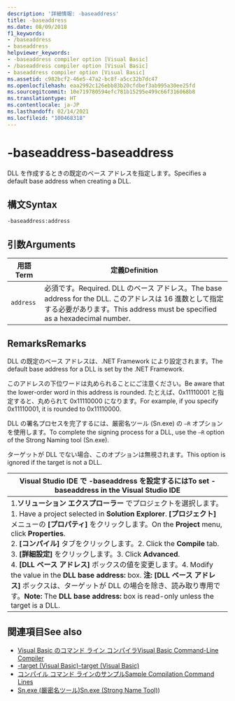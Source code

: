 ```yaml
---
description: '詳細情報: -baseaddress'
title: -baseaddress
ms.date: 08/09/2018
f1_keywords:
- /baseaddress
- baseaddress
helpviewer_keywords:
- -baseaddress compiler option [Visual Basic]
- /baseaddress compiler option [Visual Basic]
- baseaddress compiler option [Visual Basic]
ms.assetid: c982bcf2-46e5-47a2-bc8f-a5cc32b7dc47
ms.openlocfilehash: eaa2992c126ebb83b20cfdbef3ab995a30ee25fd
ms.sourcegitcommit: 10e719780594efc781b15295e499c66f316068b8
ms.translationtype: HT
ms.contentlocale: ja-JP
ms.lasthandoff: 02/14/2021
ms.locfileid: "100468318"
---
```

# <a name="-baseaddress"></a><span data-ttu-id="a52e2-103">-baseaddress</span><span class="sxs-lookup"><span data-stu-id="a52e2-103">-baseaddress</span></span>

<span data-ttu-id="a52e2-104">DLL を作成するときの既定のベース アドレスを指定します。</span><span class="sxs-lookup"><span data-stu-id="a52e2-104">Specifies a default base address when creating a DLL.</span></span>  
  
## <a name="syntax"></a><span data-ttu-id="a52e2-105">構文</span><span class="sxs-lookup"><span data-stu-id="a52e2-105">Syntax</span></span>  
  
```console  
-baseaddress:address  
```  
  
## <a name="arguments"></a><span data-ttu-id="a52e2-106">引数</span><span class="sxs-lookup"><span data-stu-id="a52e2-106">Arguments</span></span>  
  
|<span data-ttu-id="a52e2-107">用語</span><span class="sxs-lookup"><span data-stu-id="a52e2-107">Term</span></span>|<span data-ttu-id="a52e2-108">定義</span><span class="sxs-lookup"><span data-stu-id="a52e2-108">Definition</span></span>|  
|---|---|  
|`address`|<span data-ttu-id="a52e2-109">必須です。</span><span class="sxs-lookup"><span data-stu-id="a52e2-109">Required.</span></span> <span data-ttu-id="a52e2-110">DLL のベース アドレス。</span><span class="sxs-lookup"><span data-stu-id="a52e2-110">The base address for the DLL.</span></span> <span data-ttu-id="a52e2-111">このアドレスは 16 進数として指定する必要があります。</span><span class="sxs-lookup"><span data-stu-id="a52e2-111">This address must be specified as a hexadecimal number.</span></span>|  
  
## <a name="remarks"></a><span data-ttu-id="a52e2-112">Remarks</span><span class="sxs-lookup"><span data-stu-id="a52e2-112">Remarks</span></span>  

 <span data-ttu-id="a52e2-113">DLL の既定のベース アドレスは、.NET Framework により設定されます。</span><span class="sxs-lookup"><span data-stu-id="a52e2-113">The default base address for a DLL is set by the .NET Framework.</span></span>  
  
 <span data-ttu-id="a52e2-114">このアドレスの下位ワードは丸められることにご注意ください。</span><span class="sxs-lookup"><span data-stu-id="a52e2-114">Be aware that the lower-order word in this address is rounded.</span></span> <span data-ttu-id="a52e2-115">たとえば、0x11110001 と指定すると、丸められて 0x11110000 になります。</span><span class="sxs-lookup"><span data-stu-id="a52e2-115">For example, if you specify 0x11110001, it is rounded to 0x11110000.</span></span>  
  
 <span data-ttu-id="a52e2-116">DLL の署名プロセスを完了するには、厳密名ツール (Sn.exe) の `–R` オプションを使用します。</span><span class="sxs-lookup"><span data-stu-id="a52e2-116">To complete the signing process for a DLL, use the `–R` option of the Strong Naming tool (Sn.exe).</span></span>  
  
 <span data-ttu-id="a52e2-117">ターゲットが DLL でない場合、このオプションは無視されます。</span><span class="sxs-lookup"><span data-stu-id="a52e2-117">This option is ignored if the target is not a DLL.</span></span>  
  
|<span data-ttu-id="a52e2-118">Visual Studio IDE で -baseaddress を設定するには</span><span class="sxs-lookup"><span data-stu-id="a52e2-118">To set -baseaddress in the Visual Studio IDE</span></span>|  
|---|  
|<span data-ttu-id="a52e2-119">1.**ソリューション エクスプローラー** でプロジェクトを選択します。</span><span class="sxs-lookup"><span data-stu-id="a52e2-119">1.  Have a project selected in **Solution Explorer**.</span></span> <span data-ttu-id="a52e2-120">**[プロジェクト]** メニューの **[プロパティ]** をクリックします。</span><span class="sxs-lookup"><span data-stu-id="a52e2-120">On the **Project** menu, click **Properties**.</span></span> <br /><span data-ttu-id="a52e2-121">2. **[コンパイル]** タブをクリックします。</span><span class="sxs-lookup"><span data-stu-id="a52e2-121">2.  Click the **Compile** tab.</span></span><br /><span data-ttu-id="a52e2-122">3. **[詳細設定]** をクリックします。</span><span class="sxs-lookup"><span data-stu-id="a52e2-122">3.  Click **Advanced**.</span></span><br /><span data-ttu-id="a52e2-123">4. **[DLL ベース アドレス]** ボックスの値を変更します。</span><span class="sxs-lookup"><span data-stu-id="a52e2-123">4.  Modify the value in the **DLL base address:** box.</span></span> <span data-ttu-id="a52e2-124">**注:**    **[DLL ベース アドレス]** ボックスは、ターゲットが DLL の場合を除き、読み取り専用です。</span><span class="sxs-lookup"><span data-stu-id="a52e2-124">**Note:**      The **DLL base address:** box is read-only unless the target is a DLL.</span></span>|  
  
## <a name="see-also"></a><span data-ttu-id="a52e2-125">関連項目</span><span class="sxs-lookup"><span data-stu-id="a52e2-125">See also</span></span>

- [<span data-ttu-id="a52e2-126">Visual Basic のコマンド ライン コンパイラ</span><span class="sxs-lookup"><span data-stu-id="a52e2-126">Visual Basic Command-Line Compiler</span></span>](index.md)
- [<span data-ttu-id="a52e2-127">-target (Visual Basic)</span><span class="sxs-lookup"><span data-stu-id="a52e2-127">-target (Visual Basic)</span></span>](target.md)
- [<span data-ttu-id="a52e2-128">コンパイル コマンド ラインのサンプル</span><span class="sxs-lookup"><span data-stu-id="a52e2-128">Sample Compilation Command Lines</span></span>](sample-compilation-command-lines.md)
- <span data-ttu-id="a52e2-129">[Sn.exe (厳密名ツール)](../../../framework/tools/sn-exe-strong-name-tool.md)</span><span class="sxs-lookup"><span data-stu-id="a52e2-129">[Sn.exe (Strong Name Tool)](../../../framework/tools/sn-exe-strong-name-tool.md))</span></span>
